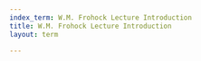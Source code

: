 ```yaml
---
index_term: W.M. Frohock Lecture Introduction
title: W.M. Frohock Lecture Introduction
layout: term

---
```

